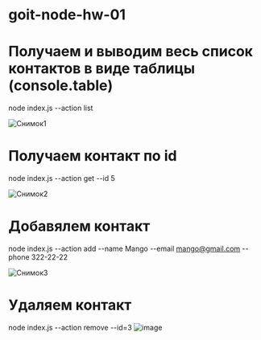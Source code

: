 # goit-node-hw-01

# Получаем и выводим весь список контактов в виде таблицы (console.table)

node index.js --action list

![Снимок1](https://user-images.githubusercontent.com/43621297/130296243-171824ce-2c12-4be7-bff0-e01c12e1dd7a.PNG)

# Получаем контакт по id

node index.js --action get --id 5

![Снимок2](https://user-images.githubusercontent.com/43621297/130296284-423d770a-84b4-46a3-bb80-57a5f7046b94.PNG)

# Добавялем контакт

node index.js --action add --name Mango --email mango@gmail.com --phone 322-22-22

![Снимок3](https://user-images.githubusercontent.com/43621297/130296322-3b71a929-e8f5-46ad-bfba-be7276a8dd90.PNG)


# Удаляем контакт

node index.js --action remove --id=3
![image](https://user-images.githubusercontent.com/43621297/130296027-51f5cf9a-273b-4052-b913-3a2840677d88.png)
